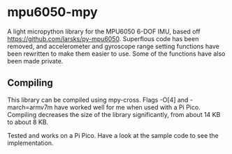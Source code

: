 # mpu6050-mpy
A light micropython library for the MPU6050 6-DOF IMU, based off https://github.com/larsks/py-mpu6050. Superflous code has been removed, and accelerometer and gyroscope range setting functions have been rewritten to make them easier to use. Some of the functions have also been made private.

## Compiling
This library can be compiled using mpy-cross. Flags -O[4] and -march=armv7m have worked well for me when used with a Pi Pico. Compiling decreases the size of the library significantly, from about 14 KB to about 8 KB. 

Tested and works on a Pi Pico. Have a look at the sample code to see the implementation. 
